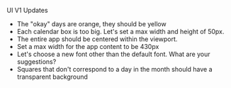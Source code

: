 UI V1 Updates

- The "okay" days are orange, they should be yellow
- Each calendar box is too big. Let's set a max width and height of 50px. 
- The entire app should be centered within the viewport. 
- Set a max width for the app content to be 430px
- Let's choose a new font other than the default font. What are your suggestions?
- Squares that don't correspond to a day in the month should have a transparent background